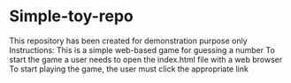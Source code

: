 # Simple-toy-repo
This repository has been created for demonstration purpose only
Instructions:
This is a simple web-based game for guessing a number
To start the game a user needs to open the index.html file with a web browser
To start playing the game, the user must click the appropriate link
